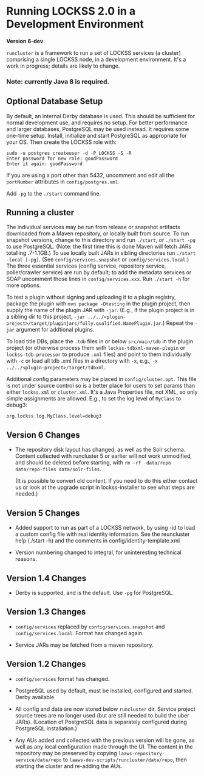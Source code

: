 # Running LOCKSS 2.0 in a Development Environment

**Version 6-dev**

`runcluster` is a framework to run a set of LOCKSS services (a cluster)
comprising a single LOCKSS node, in a development environment.  It's a work
in progress; details are likely to change.

### Note: currently Java 8 is required.

## Optional Database Setup

By default, an internal Derby database is used.  This should be sufficient
for normal development use, and requires no setup.  For better performance
and larger databases, PostgreSQL may be used instead.  It requires some
one-time setup.  Install, initialize and start PostgreSQL as appropriate
for your OS.  Then create the LOCKSS role with:

    sudo -u postgres createuser -d -P LOCKSS -S -R
    Enter password for new role: goodPassword
    Enter it again: goodPassword

If you are using a port other than 5432, uncomment and edit all the
`portNumber` attributes in `config/postgres.xml`.

Add `-pg` to the `./start` command line.

## Running a cluster

The individual services may be run from release or snapshot artifacts
downloaded from a Maven repository, or locally built from source.  To run
snapshot versions, change to this directory and run `./start`, or `./start
-pg` to use PostgreSQL.  (Note: the first time this is done Maven will
fetch JARs totalling .7-1.1GB.)  To use locally built JARs in sibling
directories run `./start -local [-pg]`.  (See `config/services.snapshot` or
`config/services.local`.)  The three essential services (config service,
repository service, poller/crawler service) are run by default; to add the
metadata services or SOAP uncomment those lines in `config/services.xxx`.  Run
`./start -h` for more options.

To test a plugin without signing and uploading it to a plugin registry,
package the plugin with `mvn package -Dtesting` in the plugin project, then
supply the name of the plugin JAR with `-jar`.  (E.g., if the plugin
project is in a sibling dir to this project, `-jar
../../<plugin-project>/target/pluginjars/fully.qualified.NamePlugin.jar`.)
Repeat the `-jar` argument for addtional plugins.

To load title DBs, place the `.tdb` files in or below `src/main/tdb` in the
plugin project (or otherwise process them with `lockss-tdbxml-maven-plugin`
or `lockss-tdb-processor` to produce `.xml` files) and point to them
individually with `-c` or load all tdb .xml files in a directory with `-x`,
e.g., `-x ../../<plugin-project>/target/tdbxml`.

Additional config parameters may be placed in `config/cluster.opt`.  This
file is not under source control so is a better place for users to set
params than either `lockss.xml` or `cluster.xml`.  It's a Java Properties file,
not XML, so only simple assignments are allowed.  E.g., to set the log
level of `MyClass` to debug3:

    org.lockss.log.MyClass.level=debug3

## Version 6 Changes

*   The repository disk layout has changed, as well as the Solr
    schema.  Content collected with runcluster 5 or earlier will not
    work unmodified, and should be deleted before starting, with
    `rm -rf  data/repo data/repo-files data/solr-files`.

    (It is possible to convert old content.  If you need to do this
    either contact us or look at the upgrade script in
    lockss-installer to see what steps are needed.)

## Version 5 Changes

*   Added support to run as part of a LOCKSS network, by using -id <file>
    to load a custom config file with real identity information.  See the
    reuncluster help (./start -h) and the comments in
    config/identity-template.xml

*   Version numbering changed to integral, for uninteresting technical
    reasons.

## Version 1.4 Changes

*   Derby is supported, and is the default.  Use `-pg` for PostgreSQL.

## Version 1.3 Changes

*   `config/services` replaced by `config/services.snapshot` and
    `config/services.local`. Format has changed again.

*   Service JARs may be fetched from a maven repository.

## Version 1.2 Changes

*   `config/services` format has changed.

*   PostgreSQL used by default, must be installed, configured and started.
    Derby available

*   All config and data are now stored below `runcluster` dir.  Service project
    source trees are no longer used (but are still needed to build the uber
    JARs).  (Location of PostgreSQL data is separately configured during
    PostgreSQL installation.)

*   Any AUs added and collected with the previous version will be gone, as
    well as any local configuration made through the UI.  The content in the
    repository may be preserved by copying `laaws-repository-service/data/repo`
    to `laaws-dev-scripts/runcluster/data/repo`, then starting the cluster and
    re-adding the AUs.
